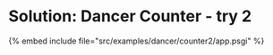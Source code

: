 # Solution: Dancer Counter - try 2


{% embed include file="src/examples/dancer/counter2/app.psgi" %}
